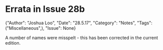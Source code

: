 # Errata in Issue 28b

{"Author": "Joshua Loo", "Date": "28.5.17", "Category": "Notes", "Tags": ("Miscellaneous",), "Issue": None}

A number of names were misspelt - this has been corrected in the current edition.
